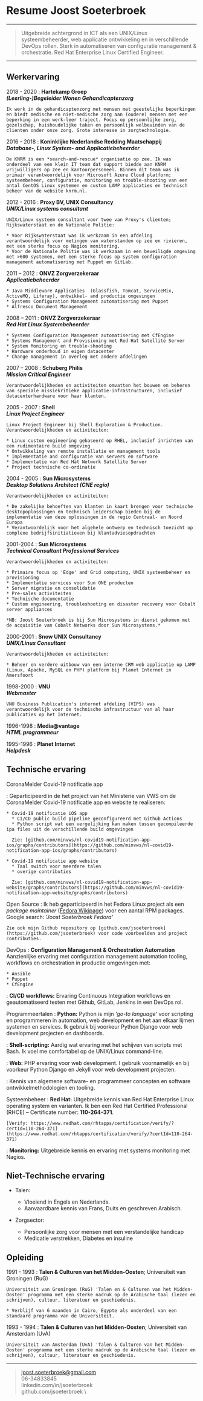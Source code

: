 Resume Joost Soeterbroek
========================

----

> Uitgebreide achtergrond in ICT als een UNIX/Linux systeembeheerder, web applicatie
> ontwikkeling en in verschillende DevOps rollen. Sterk in automatiseren van configuratie
> management & orchestratie. Red Hat Enterprise Linux Certified Engineer.

----

Werkervaring
------------

2018 - 2020
:   **Hartekamp Groep**  
    ***(Leerling-)Begeleider Wonen Gehandicaptenzorg***

    Ik werk in de gehandicaptenzorg met mensen met geestelijke beperkingen en biedt medische en niet-medische zorg aan (oudere) mensen met een beperking in een werk-leer traject. Focus op persoonlijke zorg, gezelschap, huishoudelijke taken en persoonlijk welbevinden van de clienten onder onze zorg. Grote interesse in zorgtechnologie.

2016 - 2018 
:   **Koninklijke Nederlandse Redding Maatschappij**  
    ***Database-, Linux System- and Applicatiebeheerder***

    De KNRM is een *search-and-rescue* organisatie op zee. Ik was onderdeel van een klein IT team dat support biedde aan KNRM vrijwilligers op zee en kantoorpersoneel. Binnen dit team was ik primair verantwoordelijk voor Microsoft Azure Cloud platform; systeembeheer, configuratie, monitoring en trouble-shooting van een antal CentOS Linux systemen en custom LAMP applicaties en technisch beheer van de website knrm.nl.

2012 - 2016 
:   **Proxy BV, UNIX Consultancy**  
    ***UNIX/Linux systems consultant***
  
    UNIX/Linux systeem consultant voor twee van Proxy's clienten; Rijkswaterstaat en de Nationale Politie:

    * Voor Rijkswaterstaat was ik werkzaam in een afdeling verantwoordelijk voor metingen van waterstanden op zee en rivieren, met een sterke focus op Nagios monitoring.
    * Voor de Nationale Politie was ik werkzaam in een beveiligde omgeving met >600 systemen, met een sterke focus op system configuration management automatisering met Puppet en GitLab.

2011 – 2012 
:   **ONVZ Zorgverzekeraar**  
    ***Applicatiebeheerder***

    * Java Middleware Applicaties  (Glassfish, Tomcat, ServiceMix, ActiveMQ, Liferay), ontwikkel- and productie omgevingen
    * Systems Configuration Management automatisering met Puppet
    * Alfresco Document Management

2008 – 2011 
:   **ONVZ Zorgverzekeraar**  
    ***Red Hat Linux Systembeheerder***

    * Systems Configuration Management automatisering met CfEngine
    * Systems Management and Provisioning met Red Hat Satellite Server
    * System Monitoring en trouble-shooting
    * Hardware onderhoud in eigen datacenter
    * Change management in overleg met andere afdelingen

2007 – 2008 
:   **Schuberg Philis**  
    ***Mission Critical Engineer***

    Verantwoordelijkheden en activiteiten omvatten het bouwen en beheren van speciale missiekritieke applicatie-infrastructuren, inclusief datacenterhardware voor haar klanten.

2005 - 2007 
:   **Shell**  
    ***Linux Project Engineer***

    Linux Project Engineer bij Shell Exploration & Production. Verantwoordelijkheden en activiteiten:

    * Linux custom engineering gebaseerd op RHEL, inclusief inrichten van een rudimentaire build omgeving
    * Ontwikkeling van remote installatie en management tools
    * Implementatie and configuratie van servers en software
    * Implementatie van Red Hat Network Satellite Server
    * Project technische co-ordinatie

2004 - 2005 
:   **Sun Microsystems**  
    ***Desktop Solutions Architect (CNE regio)***

    Verantwoordelijkheden en activiteiten:

    * De zakelijke behoeften van klanten in kaart brengen voor technische desktopoplossingen en technisch leiderschap bieden bij de implementatie van deze oplossingen in de regio Centraal- en Noord Europa
    * Verantwoordelijk voor het algehele ontwerp en technisch toezicht op complexe bedrijfsinitiatieven bij klantadviesopdrachten

2001-2004 
:   **Sun Microsystems**  
    ***Technical Consultant Professional Services***

    Verantwoordelijkheden en activiteiten:

    * Primaire focus op 'Edge' and Grid computing, UNIX systeembeheer en provisioning
    * Implementatie services voor Sun ONE producten
    * Server migratie en consolidatie
    * Pre-sales activiteiten
    * Technische documentatie
    * Custom engineering, troubleshooting en disaster recovery voor Cobalt server appliances

    *NB: Joost Soeterbroek is bij Sun Microsystems in dienst gekomen met de acquisitie van Cobalt Networks door Sun Microsystems.*

2000-2001 
:   **Snow UNIX Consultancy**  
    ***UNIX/Linux Consultant***

    Verantwoordelijkheden en activiteiten:

    * Beheer en verdere uitbouw van een interne CRM web applicatie op LAMP (Linux, Apache, MySQL en PHP) platform bij Planet Internet in Amersfoort

1998-2000 
:   **VNU**  
    ***Webmaster***

    VNU Business Publication's internet afdeling (VIPS) was verantwoordelijk voor de technische infrastructuur van al haar publicaties op het Internet. 

1996-1998 
:   **Media@vantage**  
    ***HTML programmeur***


1995-1996 
:   **Planet Internet**  
    ***Helpdesk***


Technische ervaring 
-------------------

CoronaMelder Covid-19 notificatie app

:   Geparticipeerd in de het project van het Ministerie van VWS om de CoronaMelder Covid-19 notificatie app en website te realiseren:

    * Covid-19 notificatie iOS app
      * CI/CD public build pipeline geconfigureerd met Github Actions
      * Python script wat een vergelijking kan maken tussen gecompileerde ipa files uit de verschillende build omgevingen

      Zie: [github.com/minvws/nl-covid19-notification-app-ios/graphs/contributors](https://github.com/minvws/nl-covid19-notification-app-ios/graphs/contributors)

    * Covid-19 notificatie app website
      * Taal switch voor meerdere talen
      * overige contributies

      Zie: [github.com/minvws/nl-covid19-notification-app-website/graphs/contributors](https://github.com/minvws/nl-covid19-notification-app-website/graphs/contributors)


Open Source
:   Ik heb geparticipeerd in het Fedora Linux project als een *package maintainer* ([Fedora Wikipage](https://fedoraproject.org/wiki/JoostSoeterbroek)) voor een aantal RPM packages. Google search: *'Joost Soeterbroek Fedora'*

    Zie ook mijn Github repository op [github.com/jsoeterbroek](https://github.com/jsoeterbroek) voor code voorbeelden and project contributies.

DevOps
:   **Configuration Management & Orchestration Automation** Aanzienlijke ervaring met configuration management automation tooling, workflows en orchestration in productie omgevingen met: 

    * Ansible
    * Puppet
    * CfEngine

:   **CI/CD workflows:** Ervaring Continuous Integration workflows en geautomatiseerd testen met Github, GitLab, Jenkins in een DevOps rol.

Programmeertalen
:   **Python:** Python is mijn *'go-to language'* voor scripting en programmeren in automation, web development en het aan elkaar lijmen systemen en services.
    Ik gebruik bij voorkeur Python Django voor web development projecten en dashboards.

:   **Shell-scripting:** Aardig wat ervaring met het schijven van scripts met Bash. Ik voel me comfortabel op de UNIX/Linux command-line.

:   **Web:** PHP ervaring voor web development.
    I gebruik voornamelijk en bij voorkeur Python Django en Jekyll voor web development projecten.

:   Kennis van algemene software- en programmeer concepten en software ontwikkelmethodologien en tooling.

Systeembeheer
:   **Red Hat:** Uitgebreide kennis van Red Hat Enterprise Linux operating system en varianten. Ik ben een Red Hat Certified Professional (RHCE) – Certificate number: **110-264-371**.

    [Verify: https://www.redhat.com/rhtapps/certification/verify/?certId=110-264-371](https://www.redhat.com/rhtapps/certification/verify/?certId=110-264-371) 

:    **Monitoring:** Uitgebreide kennis en ervaring met systems monitoring met Nagios.

Niet-Technische ervaring 
------------------------

* Talen:

    * Vloeiend in Engels en Nederlands. 
    * Aanvaardbare kennis van Frans, Duits en geschreven Arabisch. 

* Zorgsector:

    * Persoonlijke zorg voor mensen met een verstandelijke handicap
    * Medicatie verstrekken, Diabetes en insuline

Opleiding
---------

1991 - 1993
:   **Talen & Culturen van het Midden-Oosten**; Universiteit van Groningen (RuG)

    Universiteit van Groningen (RuG) 'Talen en & Culturen van het Midden-Oosten' programma met een sterke nadruk op de Arabische taal (lezen en schrijven), cultuur, literatuur en geschiedenis. 

    * Verblijf van 6 maanden in Cairo, Egypte als onderdeel van een standaard programma van de Universiteit.

1993 - 1994
:   **Talen & Culturen van het Midden-Oosten**; Universiteit van Amsterdam (UvA)

    Universiteit van Amsterdam (UvA) 'Talen & Culturen van het Midden-Oosten' programma met een sterke nadruk op de Arabische taal (lezen en schrijven), cultuur, literatuur en geschiedenis. 


----

> <joost.soeterbroek@gmail.com>\
> 06-34833845 \
> linkedin.com/in/jsoeterbroek \
> github.com/jsoeterbroek \
